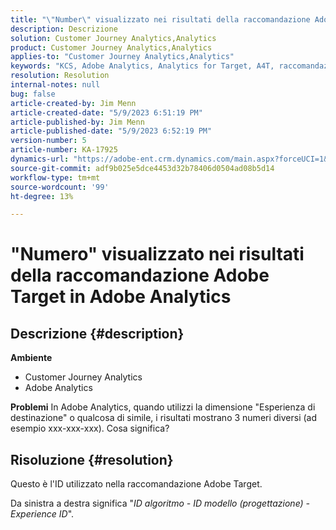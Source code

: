 ```yaml
---
title: "\"Number\" visualizzato nei risultati della raccomandazione Adobe Target in Adobe Analytics"
description: Descrizione
solution: Customer Journey Analytics,Analytics
product: Customer Journey Analytics,Analytics
applies-to: "Customer Journey Analytics,Analytics"
keywords: "KCS, Adobe Analytics, Analytics for Target, A4T, raccomandazione, FAQ, Adobe Target, numero, risultati, visualizzazione, Customer Journey Analytics"
resolution: Resolution
internal-notes: null
bug: false
article-created-by: Jim Menn
article-created-date: "5/9/2023 6:51:19 PM"
article-published-by: Jim Menn
article-published-date: "5/9/2023 6:52:19 PM"
version-number: 5
article-number: KA-17925
dynamics-url: "https://adobe-ent.crm.dynamics.com/main.aspx?forceUCI=1&pagetype=entityrecord&etn=knowledgearticle&id=3aa5cc79-9aee-ed11-8849-6045bd0061cb"
source-git-commit: adf9b025e5dce4453d32b78406d0504ad08b5d14
workflow-type: tm+mt
source-wordcount: '99'
ht-degree: 13%

---
```


# &quot;Numero&quot; visualizzato nei risultati della raccomandazione Adobe Target in Adobe Analytics

## Descrizione {#description}

<b>Ambiente</b>
- Customer Journey Analytics
- Adobe Analytics




<b>Problemi</b>
In Adobe Analytics, quando utilizzi la dimensione &quot;Esperienza di destinazione&quot; o qualcosa di simile, i risultati mostrano 3 numeri diversi (ad esempio xxx-xxx-xxx).
Cosa significa?


## Risoluzione {#resolution}


Questo è l&#39;ID utilizzato nella raccomandazione Adobe Target.

Da sinistra a destra significa &quot;*ID algoritmo - ID modello (progettazione) - Experience ID*&quot;.
